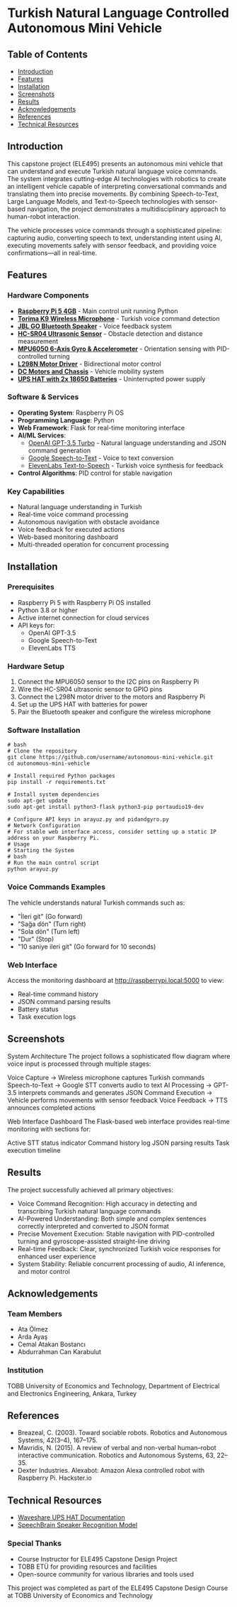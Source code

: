 # Turkish Natural Language Controlled Autonomous Mini Vehicle

## Table of Contents
- [Introduction](#introduction)
- [Features](#features)
- [Installation](#installation)
- [Screenshots](#screenshots)
- [Results](#results)
- [Acknowledgements](#acknowledgements)
- [References](#references)
- [Technical Resources](#technical-resources)

## Introduction

This capstone project (ELE495) presents an autonomous mini vehicle that can understand and execute Turkish natural language voice commands. The system integrates cutting-edge AI technologies with robotics to create an intelligent vehicle capable of interpreting conversational commands and translating them into precise movements. By combining Speech-to-Text, Large Language Models, and Text-to-Speech technologies with sensor-based navigation, the project demonstrates a multidisciplinary approach to human-robot interaction.

The vehicle processes voice commands through a sophisticated pipeline: capturing audio, converting speech to text, understanding intent using AI, executing movements safely with sensor feedback, and providing voice confirmations—all in real-time.

## Features

### Hardware Components
- **[Raspberry Pi 5 4GB](https://www.raspberrypi.com/products/raspberry-pi-5/)** - Main control unit running Python
- **[Torima K9 Wireless Microphone](https://www.torima.com.tr/urun/k9-kablosuz-yaka-mikrofonu-mini-tasinabilir-mikrofon-typ-c)** - Turkish voice command detection
- **[JBL GO Bluetooth Speaker](https://www.jbl.com/portable-speakers/)** - Voice feedback system
- **[HC-SR04 Ultrasonic Sensor](https://www.sparkfun.com/products/15569)** - Obstacle detection and distance measurement
- **[MPU6050 6-Axis Gyro & Accelerometer](https://invensense.tdk.com/products/motion-tracking/6-axis/mpu-6050/)** - Orientation sensing with PID-controlled turning
- **[L298N Motor Driver](https://www.sparkfun.com/datasheets/Robotics/L298_H_Bridge.pdf)** - Bidirectional motor control
- **[DC Motors and Chassis](https://www.direnc.net/2wd-robot-araba-kit-2wd-smart-car)** - Vehicle mobility system
- **[UPS HAT with 2x 18650 Batteries](https://www.waveshare.com/wiki/UPS_HAT)** - Uninterrupted power supply

### Software & Services
- **Operating System**: Raspberry Pi OS
- **Programming Language**: Python
- **Web Framework**: Flask for real-time monitoring interface
- **AI/ML Services**:
  - [OpenAI GPT-3.5 Turbo](https://platform.openai.com/docs/models/gpt-3-5) - Natural language understanding and JSON command generation
  - [Google Speech-to-Text](https://cloud.google.com/speech-to-text) - Voice to text conversion
  - [ElevenLabs Text-to-Speech](https://elevenlabs.io/) - Turkish voice synthesis for feedback
- **Control Algorithms**: PID control for stable navigation

### Key Capabilities
- Natural language understanding in Turkish
- Real-time voice command processing
- Autonomous navigation with obstacle avoidance
- Voice feedback for executed actions
- Web-based monitoring dashboard
- Multi-threaded operation for concurrent processing

## Installation

### Prerequisites
- Raspberry Pi 5 with Raspberry Pi OS installed
- Python 3.8 or higher
- Active internet connection for cloud services
- API keys for:
  - OpenAI GPT-3.5
  - Google Speech-to-Text
  - ElevenLabs TTS

### Hardware Setup
1. Connect the MPU6050 sensor to the I2C pins on Raspberry Pi
2. Wire the HC-SR04 ultrasonic sensor to GPIO pins
3. Connect the L298N motor driver to the motors and Raspberry Pi
4. Set up the UPS HAT with batteries for power
5. Pair the Bluetooth speaker and configure the wireless microphone

### Software Installation
```
# bash
# Clone the repository
git clone https://github.com/username/autonomous-mini-vehicle.git
cd autonomous-mini-vehicle

# Install required Python packages
pip install -r requirements.txt

# Install system dependencies
sudo apt-get update
sudo apt-get install python3-flask python3-pip portaudio19-dev

# Configure API keys in arayuz.py and pidandgyro.py
# Network Configuration
# For stable web interface access, consider setting up a static IP address on your Raspberry Pi.
# Usage
# Starting the System
# bash
# Run the main control script
python arayuz.py
```
### Voice Commands Examples
The vehicle understands natural Turkish commands such as:

* "İleri git" (Go forward)
* "Sağa dön" (Turn right)
* "Sola dön" (Turn left)
* "Dur" (Stop)
* "10 saniye ileri git" (Go forward for 10 seconds)

### Web Interface
Access the monitoring dashboard at http://raspberrypi.local:5000 to view:

* Real-time command history
* JSON command parsing results
* Battery status
* Task execution logs

## Screenshots
System Architecture
The project follows a sophisticated flow diagram where voice input is processed through multiple stages:

Voice Capture → Wireless microphone captures Turkish commands
Speech-to-Text → Google STT converts audio to text
AI Processing → GPT-3.5 interprets commands and generates JSON
Command Execution → Vehicle performs movements with sensor feedback
Voice Feedback → TTS announces completed actions

Web Interface Dashboard
The Flask-based web interface provides real-time monitoring with sections for:

Active STT status indicator
Command history log
JSON parsing results
Task execution timeline


## Results
The project successfully achieved all primary objectives:

* Voice Command Recognition: High accuracy in detecting and transcribing Turkish natural language commands
* AI-Powered Understanding: Both simple and complex sentences correctly interpreted and converted to JSON format
* Precise Movement Execution: Stable navigation with PID-controlled turning and gyroscope-assisted straight-line driving
* Real-time Feedback: Clear, synchronized Turkish voice responses for enhanced user experience
* System Stability: Reliable concurrent processing of audio, AI inference, and motor control

## Acknowledgements
### Team Members

* Ata Ölmez
* Arda Ayaş
* Cemal Atakan Bostancı
* Abdurrahman Can Karabulut

### Institution
TOBB University of Economics and Technology, Department of Electrical and Electronics Engineering, Ankara, Turkey

## References

* Breazeal, C. (2003). Toward sociable robots. Robotics and Autonomous Systems, 42(3–4), 167–175.
* Mavridis, N. (2015). A review of verbal and non-verbal human–robot interactive communication. Robotics and Autonomous Systems, 63, 22–35.
* Dexter Industries. Alexabot: Amazon Alexa controlled robot with Raspberry Pi. Hackster.io

## Technical Resources

- [Waveshare UPS HAT Documentation](https://www.waveshare.com/wiki/UPS_HAT)
- [SpeechBrain Speaker Recognition Model](https://huggingface.co/speechbrain/spkrec-ecapa-voxceleb)

### Special Thanks

* Course Instructor for ELE495 Capstone Design Project
* TOBB ETÜ for providing resources and facilities
* Open-source community for various libraries and tools used


This project was completed as part of the ELE495 Capstone Design Course at TOBB University of Economics and Technology
